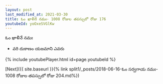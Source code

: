 ```yaml
---
layout: post
last_modified_at: 2021-03-30
title: ఓం ఖాళీనే నమః- 1008 రోజుల తపస్సులో రోజు 176
youtubeId: yoOxeSVGlKw
---
```

 
 
 ఓం ఖాళీనే నమః  
 
 -  వరి దుకాణం యజమాని ఎవరు 
 
  
 
  
 
 
 
 
 
 


{% include youtubePlayer.html id=page.youtubeId %}
 
[Next]({{ site.baseurl }}{% link  split1/_posts/2018-06-16-ఓం సర్వగాయ నమః- 1008 రోజుల తపస్సులో రోజు 204.md%})
 
